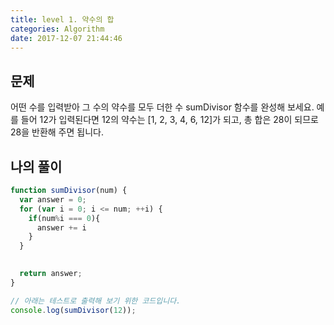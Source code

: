 ```yaml
---
title: level 1. 약수의 합
categories: Algorithm
date: 2017-12-07 21:44:46
---
```


## 문제 
  어떤 수를 입력받아 그 수의 약수를 모두 더한 수 sumDivisor 함수를 완성해 보세요. 예를 들어 12가 입력된다면 12의 약수는 [1, 2, 3, 4, 6, 12]가 되고, 총 합은 28이 되므로 28을 반환해 주면 됩니다.


## 나의 풀이
```javascript
function sumDivisor(num) {
  var answer = 0;
  for (var i = 0; i <= num; ++i) {
    if(num%i === 0){
      answer += i
    }
  }

  
  return answer;
}

// 아래는 테스트로 출력해 보기 위한 코드입니다.
console.log(sumDivisor(12));
```

